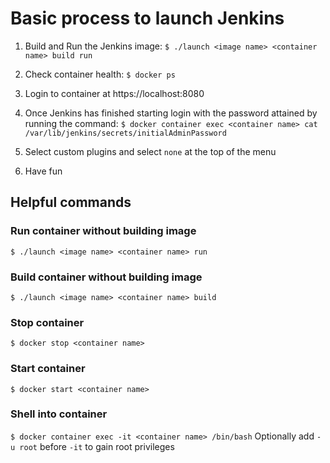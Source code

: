 
# Basic process to launch Jenkins

1. Build and Run the Jenkins image:
`$ ./launch <image name> <container name> build run`

2. Check container health:
`$ docker ps`

3. Login to container at https://localhost:8080

4. Once Jenkins has finished starting login with the password attained by running the command:
`$ docker container exec <container name> cat /var/lib/jenkins/secrets/initialAdminPassword`

5. Select custom plugins and select `none` at the top of the menu

6. Have fun

## Helpful commands

### Run container without building image
`$ ./launch <image name> <container name> run`

### Build container without building image
`$ ./launch <image name> <container name> build` 

### Stop container
`$ docker stop <container name>`

### Start container
`$ docker start <container name>`

### Shell into container
`$ docker container exec -it <container name> /bin/bash`
Optionally add `-u root` before `-it` to gain root privileges
